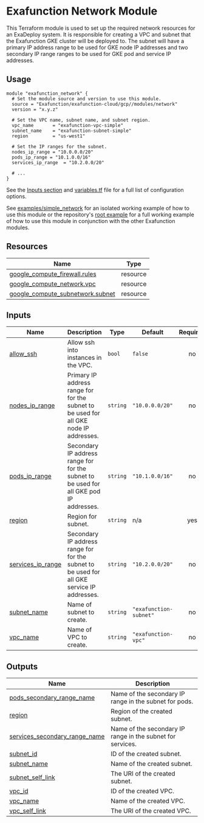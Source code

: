 # Exafunction Network Module

This Terraform module is used to set up the required network resources for an ExaDeploy system. It is responsible for creating a VPC and subnet that the Exafunction GKE cluster will be deployed to. The subnet will have a primary IP address range to be used for GKE node IP addresses and two secondary IP range ranges to be used for GKE pod and service IP addresses.

## Usage
```hcl
module "exafunction_network" {
  # Set the module source and version to use this module.
  source = "Exafunction/exafunction-cloud/gcp//modules/network"
  version = "x.y.z"

  # Set the VPC name, subnet name, and subnet region.
  vpc_name       = "exafunction-vpc-simple"
  subnet_name    = "exafunction-subnet-simple"
  region         = "us-west1"

  # Set the IP ranges for the subnet.
  nodes_ip_range = "10.0.0.0/20"
  pods_ip_range = "10.1.0.0/16"
  services_ip_range  = "10.2.0.0/20"

  # ...
}
```
See the [Inputs section](#inputs) and [variables.tf](https://github.com/Exafunction/terraform-gcp-exafunction-cloud/tree/main/modules/network/variables.tf) file for a full list of configuration options.

See [examples/simple_network](https://github.com/Exafunction/terraform-gcp-exafunction-cloud/tree/main/modules/network/examples/simple_network) for an isolated working example of how to use this module or the repository's [root example](https://github.com/Exafunction/terraform-gcp-exafunction-cloud) for a full working example of how to use this module in conjunction with the other Exafunction modules.

<!-- BEGIN_TF_DOCS -->
## Resources

| Name | Type |
|------|------|
| [google_compute_firewall.rules](https://registry.terraform.io/providers/hashicorp/google/latest/docs/resources/compute_firewall) | resource |
| [google_compute_network.vpc](https://registry.terraform.io/providers/hashicorp/google/latest/docs/resources/compute_network) | resource |
| [google_compute_subnetwork.subnet](https://registry.terraform.io/providers/hashicorp/google/latest/docs/resources/compute_subnetwork) | resource |

## Inputs

| Name | Description | Type | Default | Required |
|------|-------------|------|---------|:--------:|
| <a name="input_allow_ssh"></a> [allow\_ssh](#input\_allow\_ssh) | Allow ssh into instances in the VPC. | `bool` | `false` | no |
| <a name="input_nodes_ip_range"></a> [nodes\_ip\_range](#input\_nodes\_ip\_range) | Primary IP address range for for the subnet to be used for all GKE node IP addresses. | `string` | `"10.0.0.0/20"` | no |
| <a name="input_pods_ip_range"></a> [pods\_ip\_range](#input\_pods\_ip\_range) | Secondary IP address range for for the subnet to be used for all GKE pod IP addresses. | `string` | `"10.1.0.0/16"` | no |
| <a name="input_region"></a> [region](#input\_region) | Region for subnet. | `string` | n/a | yes |
| <a name="input_services_ip_range"></a> [services\_ip\_range](#input\_services\_ip\_range) | Secondary IP address range for for the subnet to be used for all GKE service IP addresses. | `string` | `"10.2.0.0/20"` | no |
| <a name="input_subnet_name"></a> [subnet\_name](#input\_subnet\_name) | Name of subnet to create. | `string` | `"exafunction-subnet"` | no |
| <a name="input_vpc_name"></a> [vpc\_name](#input\_vpc\_name) | Name of VPC to create. | `string` | `"exafunction-vpc"` | no |

## Outputs

| Name | Description |
|------|-------------|
| <a name="output_pods_secondary_range_name"></a> [pods\_secondary\_range\_name](#output\_pods\_secondary\_range\_name) | Name of the secondary IP range in the subnet for pods. |
| <a name="output_region"></a> [region](#output\_region) | Region of the created subnet. |
| <a name="output_services_secondary_range_name"></a> [services\_secondary\_range\_name](#output\_services\_secondary\_range\_name) | Name of the secondary IP range in the subnet for services. |
| <a name="output_subnet_id"></a> [subnet\_id](#output\_subnet\_id) | ID of the created subnet. |
| <a name="output_subnet_name"></a> [subnet\_name](#output\_subnet\_name) | Name of the created subnet. |
| <a name="output_subnet_self_link"></a> [subnet\_self\_link](#output\_subnet\_self\_link) | The URI of the created subnet. |
| <a name="output_vpc_id"></a> [vpc\_id](#output\_vpc\_id) | ID of the created VPC. |
| <a name="output_vpc_name"></a> [vpc\_name](#output\_vpc\_name) | Name of the created VPC. |
| <a name="output_vpc_self_link"></a> [vpc\_self\_link](#output\_vpc\_self\_link) | The URI of the created VPC. |
<!-- END_TF_DOCS -->
